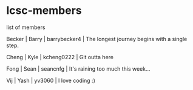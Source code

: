 # lcsc-members
list of members

Becker | Barry | barrybecker4 | The longest journey begins with a single step.

Cheng | Kyle | kcheng0222 | Git outta here

Fong | Sean | seancnfg | It's raining too much this week...

Vij | Yash | yv3060 | I love coding :)

